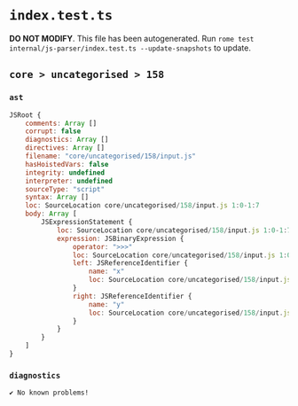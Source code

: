 # `index.test.ts`

**DO NOT MODIFY**. This file has been autogenerated. Run `rome test internal/js-parser/index.test.ts --update-snapshots` to update.

## `core > uncategorised > 158`

### `ast`

```javascript
JSRoot {
	comments: Array []
	corrupt: false
	diagnostics: Array []
	directives: Array []
	filename: "core/uncategorised/158/input.js"
	hasHoistedVars: false
	integrity: undefined
	interpreter: undefined
	sourceType: "script"
	syntax: Array []
	loc: SourceLocation core/uncategorised/158/input.js 1:0-1:7
	body: Array [
		JSExpressionStatement {
			loc: SourceLocation core/uncategorised/158/input.js 1:0-1:7
			expression: JSBinaryExpression {
				operator: ">>>"
				loc: SourceLocation core/uncategorised/158/input.js 1:0-1:7
				left: JSReferenceIdentifier {
					name: "x"
					loc: SourceLocation core/uncategorised/158/input.js 1:0-1:1 (x)
				}
				right: JSReferenceIdentifier {
					name: "y"
					loc: SourceLocation core/uncategorised/158/input.js 1:6-1:7 (y)
				}
			}
		}
	]
}
```

### `diagnostics`

```
✔ No known problems!

```
